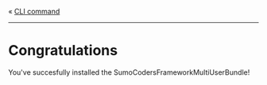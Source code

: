 « [CLI command](users_commands.md)
***
# Congratulations
You've succesfully installed the SumoCodersFrameworkMultiUserBundle!
